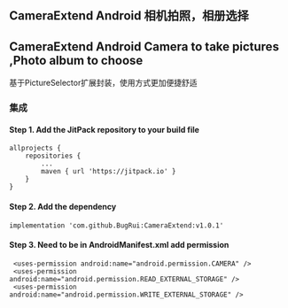 ## CameraExtend Android 相机拍照，相册选择
## CameraExtend Android Camera to take pictures ,Photo album to choose
基于PictureSelector扩展封装，使用方式更加便捷舒适

### 集成
#### Step 1. Add the JitPack repository to your build file
```
allprojects {
	repositories {
		...
		maven { url 'https://jitpack.io' }
	}
}
```
#### Step 2. Add the dependency
```
implementation 'com.github.BugRui:CameraExtend:v1.0.1'
```
#### Step 3. Need to be in AndroidManifest.xml add permission
```
 <uses-permission android:name="android.permission.CAMERA" />
 <uses-permission android:name="android.permission.READ_EXTERNAL_STORAGE" /> 
 <uses-permission android:name="android.permission.WRITE_EXTERNAL_STORAGE" />
```

